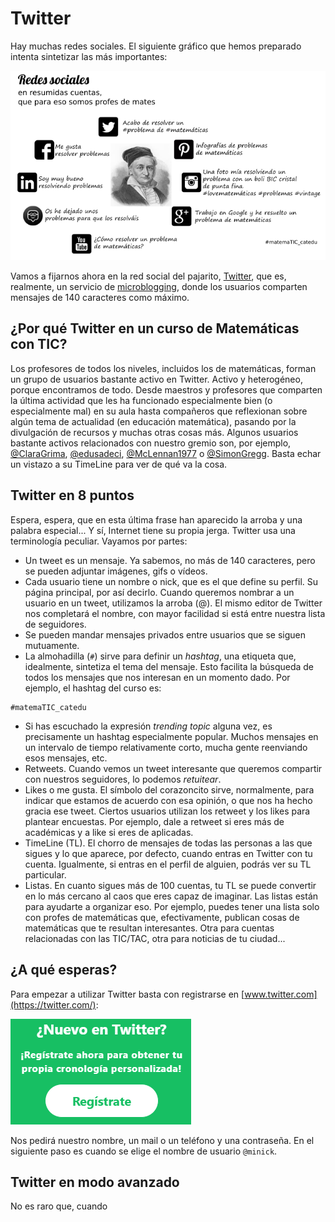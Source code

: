 # Twitter

Hay muchas redes sociales. El siguiente gráfico que hemos preparado intenta sintetizar las más importantes:

![](/redes-sociales/assets/redes-sociales-explicadas.png)

Vamos a fijarnos ahora en la red social del pajarito, [Twitter](https://twitter.com/), que es, realmente, un servicio de [microblogging](https://es.wikipedia.org/wiki/Twitter), donde los usuarios comparten mensajes de 140 caracteres como máximo.

## ¿Por qué Twitter en un curso de Matemáticas con TIC?

Los profesores de todos los niveles, incluidos los de matemáticas, forman un grupo de usuarios bastante activo en Twitter. Activo y heterogéneo, porque encontramos de todo. Desde maestros y profesores que comparten la última actividad que les ha funcionado especialmente bien \(o especialmente mal\) en su aula hasta compañeros que reflexionan sobre algún tema de actualidad \(en educación matemática\), pasando por la divulgación de recursos y muchas otras cosas más. Algunos usuarios bastante activos relacionados con nuestro gremio son, por ejemplo, [@ClaraGrima](https://twitter.com/ClaraGrima), [@edusadeci](https://twitter.com/edusadeci), [@McLennan1977](https://twitter.com/McLennan1977) o [@SimonGregg](https://twitter.com/Simon_Gregg). Basta echar un vistazo a su TimeLine para ver de qué va la cosa.

## Twitter en 8 puntos

Espera, espera, que en esta última frase han aparecido la arroba y una palabra especial... Y sí, Internet tiene su propia jerga. Twitter usa una terminología peculiar. Vayamos por partes:

* Un tweet es un mensaje. Ya sabemos, no más de 140 caracteres, pero se pueden adjuntar imágenes, gifs o vídeos. 
* Cada usuario tiene un nombre o nick, que es el que define su perfil. Su página principal, por así decirlo. Cuando queremos nombrar a un usuario en un tweet, utilizamos la arroba \(@\). El mismo editor de Twitter nos completará el nombre, con mayor facilidad si está entre nuestra lista de seguidores.
* Se pueden mandar mensajes privados entre usuarios que se siguen mutuamente.
* La almohadilla \(`#`\) sirve para definir un _hashtag_, una etiqueta que, idealmente, sintetiza el tema del mensaje. Esto facilita la búsqueda de todos los mensajes que nos interesan en un momento dado. Por ejemplo, el hashtag del curso es:

```
#matemaTIC_catedu
```

* Si has escuchado la expresión _trending topic_ alguna vez, es precisamente un hashtag especialmente popular. Muchos mensajes en un intervalo de tiempo relativamente corto, mucha gente reenviando esos mensajes, etc.
* Retweets. Cuando vemos un tweet interesante que queremos compartir con nuestros seguidores, lo podemos _retuitear_. 
* Likes o me gusta. El símbolo del corazoncito sirve, normalmente, para indicar que estamos de acuerdo con esa opinión, o que nos ha hecho gracia ese tweet. Ciertos usuarios utilizan los retweet y los likes para plantear encuestas. Por ejemplo, dale a retweet si eres más de académicas y a like si eres de aplicadas. 
* TimeLine \(TL\). El chorro de mensajes de todas las personas a las que sigues y lo que aparece, por defecto, cuando entras en Twitter con tu cuenta. Igualmente, si entras en el perfil de alguien, podrás ver su TL particular.
* Listas. En cuanto sigues más de 100 cuentas, tu TL se puede convertir en lo más cercano al caos que eres capaz de imaginar. Las listas están para ayudarte a organizar eso. Por ejemplo, puedes tener una lista solo con profes de matemáticas que, efectivamente, publican cosas de matemáticas que te resultan interesantes. Otra para cuentas relacionadas con las TIC/TAC, otra para noticias de tu ciudad... 

## ¿A qué esperas?

Para empezar a utilizar Twitter basta con registrarse en [www.twitter.com](https://twitter.com/):

![](/redes-sociales/assets/twitter-register.png)

Nos pedirá nuestro nombre, un mail o un teléfono y una contraseña. En el siguiente paso es cuando se elige el nombre de usuario `@minick`.

## Twitter en modo avanzado

No es raro que, cuando 



